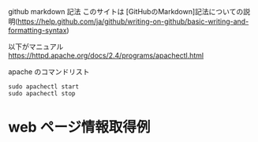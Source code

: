 github markdown 記法
このサイトは [GitHubのMarkdown]記法についての説明(https://help.github.com/ja/github/writing-on-github/basic-writing-and-formatting-syntax)

以下がマニュアル
https://httpd.apache.org/docs/2.4/programs/apachectl.html

apache のコマンドリスト
```
sudo apachectl start
sudo apachectl stop
```

# web ページ情報取得例
<?php

// file_get_contents
$url = "https://github.com/SenKaonashi/learn/edit/master/README.md";
$html = file_get_contents($url);
// echo $html;
// var_dump($html);

// curl
$ch = curl_init(); 
curl_setopt($ch, CURLOPT_URL, $url); 
curl_setopt($ch, CURLOPT_RETURNTRANSFER, true);
$info = curl_getinfo($ch);
curl_close($ch);

//var_dump($info);
?>
